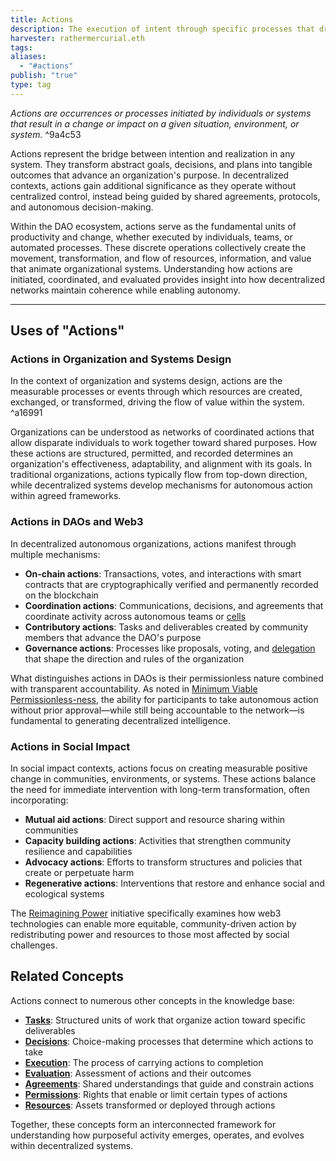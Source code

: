 ```yaml
---
title: Actions
description: The execution of intent through specific processes that drive change and value flow within systems and organizations
harvester: rathermercurial.eth
tags:
aliases:
  - "#actions"
publish: "true"
type: tag
---
```


*Actions are occurrences or processes initiated by individuals or systems that result in a change or impact on a given situation, environment, or system.* ^9a4c53

Actions represent the bridge between intention and realization in any system. They transform abstract goals, decisions, and plans into tangible outcomes that advance an organization's purpose. In decentralized contexts, actions gain additional significance as they operate without centralized control, instead being guided by shared agreements, protocols, and autonomous decision-making.

Within the DAO ecosystem, actions serve as the fundamental units of productivity and change, whether executed by individuals, teams, or automated processes. These discrete operations collectively create the movement, transformation, and flow of resources, information, and value that animate organizational systems. Understanding how actions are initiated, coordinated, and evaluated provides insight into how decentralized networks maintain coherence while enabling autonomy.

---

## Uses of "Actions"

### Actions in Organization and Systems Design

In the context of organization and systems design, actions are the measurable processes or events through which resources are created, exchanged, or transformed, driving the flow of value within the system. ^a16991

Organizations can be understood as networks of coordinated actions that allow disparate individuals to work together toward shared purposes. How these actions are structured, permitted, and recorded determines an organization's effectiveness, adaptability, and alignment with its goals. In traditional organizations, actions typically flow from top-down direction, while decentralized systems develop mechanisms for autonomous action within agreed frameworks.

### Actions in DAOs and Web3

In decentralized autonomous organizations, actions manifest through multiple mechanisms:

- **On-chain actions**: Transactions, votes, and interactions with smart contracts that are cryptographically verified and permanently recorded on the blockchain
- **Coordination actions**: Communications, decisions, and agreements that coordinate activity across autonomous teams or [cells](notes/dao-primitives/patterns/cell-working-group.md)
- **Contributory actions**: Tasks and deliverables created by community members that advance the DAO's purpose
- **Governance actions**: Processes like proposals, voting, and [delegation](tags/delegation.md) that shape the direction and rules of the organization

What distinguishes actions in DAOs is their permissionless nature combined with transparent accountability. As noted in [Minimum Viable Permissionless-ness](artifacts/network-evolution/Minimum%20Viable%20Permissionless-ness.md), the ability for participants to take autonomous action without prior approval—while still being accountable to the network—is fundamental to generating decentralized intelligence.

### Actions in Social Impact

In social impact contexts, actions focus on creating measurable positive change in communities, environments, or systems. These actions balance the need for immediate intervention with long-term transformation, often incorporating:

- **Mutual aid actions**: Direct support and resource sharing within communities
- **Capacity building actions**: Activities that strengthen community resilience and capabilities
- **Advocacy actions**: Efforts to transform structures and policies that create or perpetuate harm
- **Regenerative actions**: Interventions that restore and enhance social and ecological systems

The [Reimagining Power](artifacts/Reimagining%20Power%20-%20How%20Web3%20Can%20Transform%20Impact.md) initiative specifically examines how web3 technologies can enable more equitable, community-driven action by redistributing power and resources to those most affected by social challenges.

## Related Concepts

Actions connect to numerous other concepts in the knowledge base:

- **[Tasks](tags/tasks.md)**: Structured units of work that organize action toward specific deliverables
- **[Decisions](tags/decisions.md)**: Choice-making processes that determine which actions to take
- **[Execution](tags/execution.md)**: The process of carrying actions to completion
- **[Evaluation](tags/evaluation.md)**: Assessment of actions and their outcomes
- **[Agreements](tags/agreements.md)**: Shared understandings that guide and constrain actions
- **[Permissions](tags/permissions.md)**: Rights that enable or limit certain types of actions
- **[Resources](tags/resources.md)**: Assets transformed or deployed through actions

Together, these concepts form an interconnected framework for understanding how purposeful activity emerges, operates, and evolves within decentralized systems.
